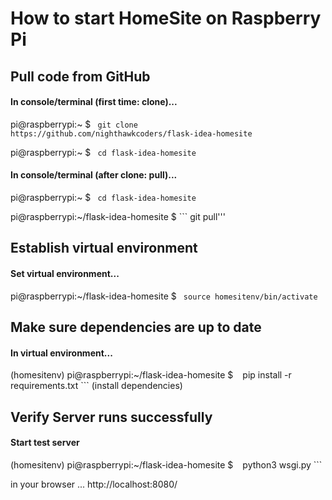 # How to start HomeSite on Raspberry Pi

## Pull code from GitHub
#### In console/terminal (first time: clone)...

pi@raspberrypi:~ $  ``` git clone https://github.com/nighthawkcoders/flask-idea-homesite```

pi@raspberrypi:~ $  ``` cd flask-idea-homesite```



#### In console/terminal (after clone: pull)...

pi@raspberrypi:~ $  ``` cd flask-idea-homesite```

pi@raspberrypi:~/flask-idea-homesite $ ```  git pull'''



## Establish virtual environment
#### Set virtual environment...
pi@raspberrypi:~/flask-idea-homesite $ ```  source homesitenv/bin/activate ```


## Make sure dependencies are up to date
#### In virtual environment...

(homesitenv) pi@raspberrypi:~/flask-idea-homesite $ ```
``` pip install -r requirements.txt ``` (install dependencies)



## Verify Server runs successfully
#### Start test server

(homesitenv) pi@raspberrypi:~/flask-idea-homesite $ ```
``` python3 wsgi.py ``` 

in your browser ...
http://localhost:8080/ 

